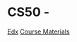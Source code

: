 # CS50 -

[Edx](https://courses.edx.org/courses/course-v1:HarvardX+CS50+X)
[Course Materials](https://cs50.harvard.edu/x/2020/)

